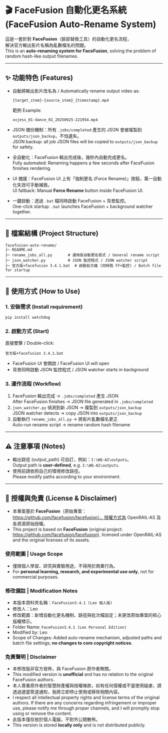 # 🎬 FaceFusion 自動化更名系統 (FaceFusion Auto-Rename System)

這是一套針對 **FaceFusion**（臉部替換工具）的自動化更名流程，  
解決官方輸出影片名稱為亂數檔名的問題。  
This is an **auto-renaming system for FaceFusion**, solving the problem of random hash-like output filenames.

---

## ✨ 功能特色 (Features)
- 自動將輸出影片改名為 / Automatically rename output video as:
  ```
  {target_stem}-{source_stem}_{timestamp}.mp4
  ```
  範例 Example:
  ```
  xxjess_01-dance_01_20250925-221954.mp4
  ```

- JSON 備份機制：所有 `.jobs/completed` 產生的 JSON 會被複製到 `outputs/json_backup`，不怕遺失。  
  JSON backup: all job JSON files will be copied to `outputs/json_backup` for safety.

- 全自動化：FaceFusion 輸出完成後，幾秒內自動完成更名。  
  Fully automated: Renaming happens a few seconds after FaceFusion finishes rendering.

- UI 備援：FaceFusion UI 上有「強制更名 (Force Rename)」按鈕，萬一自動化失效可手動補救。  
  UI fallback: Manual **Force Rename** button inside FaceFusion UI.

- 一鍵啟動：透過 `.bat` 檔同時啟動 FaceFusion + 背景監控。  
  One-click startup: `.bat` launches FaceFusion + background watcher together.

---

## 📂 檔案結構 (Project Structure)
```
facefusion-auto-rename/
├─ README.md
├─ rename_jobs_all.py       # 通用版自動更名程式 / General rename script
├─ json_watcher.py          # JSON 監控程式 / JSON watcher script
├─ 官方版+facefusion 3.4.1.bat  # 啟動批次檔 (同時跑 FF+監控) / Batch file for startup
```

---

## 🚀 使用方式 (How to Use)

### 1. 安裝需求 (Install requirement)
```bash
pip install watchdog
```

### 2. 啟動方式 (Start)
直接雙擊 / Double-click:
```
官方版+facefusion 3.4.1.bat
```
- FaceFusion UI 會開啟 / FaceFusion UI will open  
- 背景同時啟動 JSON 監控程式 / JSON watcher starts in background

### 3. 運作流程 (Workflow)
1. FaceFusion 輸出完成 → `.jobs/completed` 產生 JSON  
   After FaceFusion finishes → JSON file generated in `.jobs/completed`
2. `json_watcher.py` 偵測到新 JSON → 複製到 `outputs/json_backup`  
   JSON watcher detects → copy JSON into `outputs/json_backup`
3. 自動執行 `rename_jobs_all.py` → 將影片亂數檔名更正  
   Auto-run rename script → rename random hash filename

---

## ⚠ 注意事項 (Notes)
- 輸出路徑 (output_path) 可自訂，例如：`I:\WQ-AI\outputs`。  
  Output path is **user-defined**, e.g. `I:\WQ-AI\outputs`.  
- 使用前請依照自己的環境修改路徑。  
  Please modify paths according to your environment.  

---

## 📜 授權與免責 (License & Disclaimer)

- 本專案基於 **FaceFusion**（原始專案：https://github.com/facefusion/facefusion），授權方式為 OpenRAIL-AS 及各資源原始授權。  
- This project is based on **FaceFusion** (original project: https://github.com/facefusion/facefusion), licensed under OpenRAIL-AS and the original licenses of its assets.  

### 使用範圍 | Usage Scope
- 僅限個人學習、研究與實驗用途，不得用於商業行為。  
- For **personal learning, research, and experimental use only**, not for commercial purposes.  

### 修改備註 | Modification Notes
- 本版本資料夾名稱：`FaceFusion3.4.1 (Leo 個人版)`  
- 修改人：Leo  
- 修改範圍：新增自動化更名機制、路徑與批次檔設定；未更改原始專案的核心版權標示。  
- Folder Name: `FaceFusion3.4.1 (Leo Personal Edition)`  
- Modified by: Leo  
- Scope of Changes: Added auto-rename mechanism, adjusted paths and batch file settings; **no changes to core copyright notices**.  

### 免責聲明 | Disclaimer
- 本修改版非官方發佈，與 FaceFusion 原作者無關。  
- This modified version is **unofficial** and has no relation to the original FaceFusion authors.  
- 本人尊重原作者的智慧財產權與授權條款，如有任何侵權或不當使用疑慮，請透過適當管道通知，我將立即停止使用或移除相關內容。  
- I respect all intellectual property rights and license terms of the original authors. If there are any concerns regarding infringement or improper use, please notify me through proper channels, and I will promptly stop using or remove the content.  
- 此版本僅存放於個人電腦，不對外公開散佈。  
- This version is stored **locally only** and is not distributed publicly.
